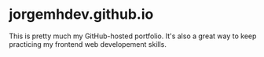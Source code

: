 # jorgemhdev.github.io
This is pretty much my GitHub-hosted portfolio. It's also a great way to keep practicing my frontend web developement skills.
